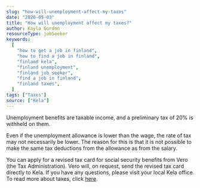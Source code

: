 ```yaml
---
slug: "how-will-unemployment-affect-my-taxes"
date: "2020-05-03"
title: "How will unemployment affect my taxes?"
author: Kayla Gordon
resourceType: jobSeeker
keywords:
  [
    "how to get a job in finland",
    "how to find a job in finland",
    "finland kela",
    "finland unemployment",
    "finland job seeker",
    "find a job in finland",
    "finland taxes",
  ]
tags: ["Taxes"]
source: ["Kela"]
---
```


Unemployment benefits are taxable income, and a preliminary tax of 20% is withheld on them.

Even if the unemployment allowance is lower than the wage, the rate of tax may not necessarily be lower. The reason for this is that it is not possible to make the same tax deductions from the allowance as from the salary.

You can apply for a revised tax card for social security benefits from Vero (the Tax Administration). Vero will, on request, send the revised tax card directly to Kela. If you have any questions, please visit your local Kela office. To read more about taxes, click [here](https://www.kela.fi/web/en/taxation-of-unemployment-benefits).
